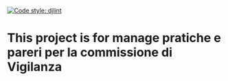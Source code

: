 [![Code style: djlint](https://img.shields.io/badge/html%20style-djlint-blue.svg)](https://www.djlint.com)
# This project is for manage pratiche e pareri per la commissione di Vigilanza

